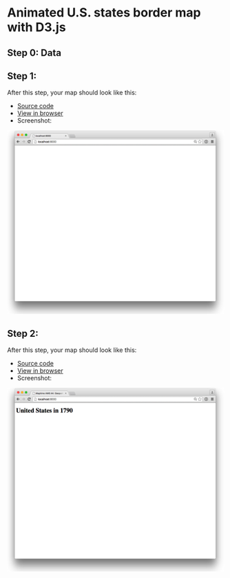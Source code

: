 # Animated U.S. states border map with D3.js

## Step 0: Data

## Step 1:

After this step, your map should look like this:

- [Source code](tutorial/1/index.html)
- [View in browser](http://maptime-ams.github.io/animated-borders-d3js/tutorial/1)
- Screenshot:

![](tutorial/1/screenshot.png)

## Step 2:

After this step, your map should look like this:

- [Source code](tutorial/2/index.html)
- [View in browser](http://maptime-ams.github.io/animated-borders-d3js/tutorial/2)
- Screenshot:

![](tutorial/2/screenshot.png)
